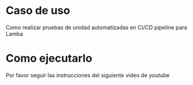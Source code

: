 # Caso de uso
Como realizar pruebas de unidad automatizadas en CI/CD pipeline para Lamba

# Como ejecutarlo
Por favor seguir las instrucciones del siguiente video de youtube
